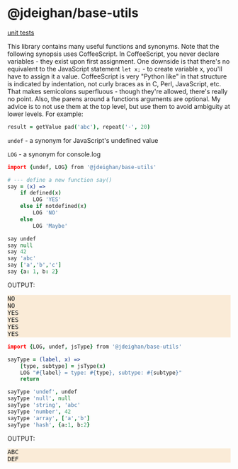 @jdeighan/base-utils
====================

[unit tests](../test/base-utils.test.coffee)

This library contains many useful functions and synonyms.
Note that the following synopsis uses CoffeeScript. In
CoffeeScript, you never declare variables - they exist
upon first assignment. One downside is that there's no
equivalent to the JavaScript statement `let x;` - to
create variable x, you'll have to assign it a value.
CoffeeScript is very "Python like" in that structure is
indicated by indentation, not curly braces as in C, Perl,
JavaScript, etc. That makes semicolons superfluous -
though they're allowed, there's really no point. Also,
the parens around a functions arguments are optional.
My advice is to not use them at the top level, but
use them to avoid ambiguity at lower levels. For example:

```coffee
result = getValue pad('abc'), repeat('-', 20)
```

`undef` - a synonym for JavaScript's undefined value

`LOG` - a synonym for console.log

```coffee example-good
import {undef, LOG} from '@jdeighan/base-utils'

# --- define a new function say()
say = (x) =>
	if defined(x)
		LOG 'YES'
	else if notdefined(x)
		LOG 'NO'
	else
		LOG 'Maybe'

say undef
say null
say 42
say 'abc'
say ['a','b','c']
say {a: 1, b: 2}
```

OUTPUT:
<pre style="background-color: antiquewhite">
NO
NO
YES
YES
YES
YES
</pre>

```coffee
import {LOG, undef, jsType} from '@jdeighan/base-utils'

sayType = (label, x) =>
	[type, subtype] = jsType(x)
	LOG "#{label} = type: #{type}, subtype: #{subtype}"
	return

sayType 'undef', undef
sayType 'null', null
sayType 'string', 'abc'
sayType 'number', 42
sayType 'array', ['a','b']
sayType 'hash', {a:1, b:2}
```

OUTPUT:
<pre style="background-color: antiquewhite">
ABC
DEF
</pre>
